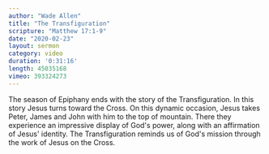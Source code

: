 ```yaml
---
author: "Wade Allen"
title: "The Transfiguration"
scripture: "Matthew 17:1-9"
date: "2020-02-23"
layout: sermon
category: video
duration: '0:31:16' 
length: 45035168
vimeo: 393324273 
---
```


The season of Epiphany ends with the story of the Transfiguration. In this story Jesus turns toward the Cross. On this dynamic occasion, Jesus takes Peter, James and John with him to the top of mountain. There they experience an impressive display of God's power, along with an affirmation of Jesus' identity. The Transfiguration reminds us of God's mission through the work of Jesus on the Cross.
